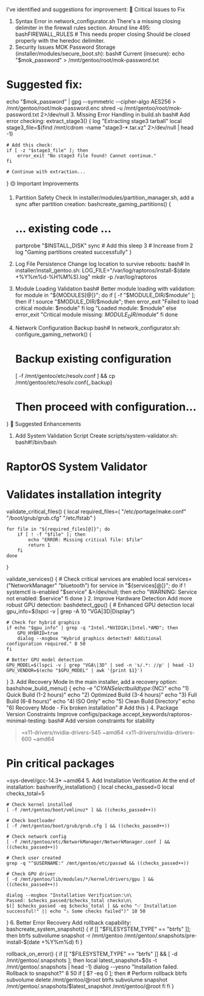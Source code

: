 I've identified and suggestions for improvement:
🔴 Critical Issues to Fix
1. Syntax Error in network_configurator.sh
There's a missing closing delimiter in the firewall rules section. Around line 495:
bashFIREWALL_RULES  # This needs proper closing
Should be closed properly with the heredoc delimiter.
2. Security Issues
MOK Password Storage (installer/modules/secure_boot.sh):
bash# Current (insecure):
echo "$mok_password" > /mnt/gentoo/root/mok-password.txt

# Suggested fix:
echo "$mok_password" | gpg --symmetric --cipher-algo AES256 > /mnt/gentoo/root/mok-password.enc
shred -u /mnt/gentoo/root/mok-password.txt 2>/dev/null
3. Missing Error Handling in build.sh
bash# Add error checking:
extract_stage3() {
    log "Extracting stage3 tarball"
    local stage3_file=$(find /mnt/cdrom -name "stage3-*.tar.xz" 2>/dev/null | head -1)
    
    # Add this check:
    if [ -z "$stage3_file" ]; then
        error_exit "No stage3 file found! Cannot continue."
    fi
    
    # Continue with extraction...
}
🟡 Important Improvements
1. Partition Safety Check
In installer/modules/partition_manager.sh, add a sync after partition creation:
bashcreate_gaming_partitions() {
    # ... existing code ...
    partprobe "$INSTALL_DISK"
    sync  # Add this
    sleep 3  # Increase from 2
    log "Gaming partitions created successfully"
}
2. Log File Persistence
Change log location to survive reboots:
bash# In installer/install_gentoo.sh:
LOG_FILE="/var/log/raptoros/install-$(date +%Y%m%d-%H%M%S).log"
mkdir -p /var/log/raptoros
3. Module Loading Validation
bash# Better module loading with validation:
for module in "${MODULES[@]}"; do
    if [ -f "$MODULE_DIR/$module" ]; then
        if ! source "$MODULE_DIR/$module"; then
            error_exit "Failed to load critical module: $module"
        fi
        log "Loaded module: $module"
    else
        error_exit "Critical module missing: $MODULE_DIR/$module"
    fi
done
4. Network Configuration Backup
bash# In network_configurator.sh:
configure_gaming_network() {
    # Backup existing configuration
    [ -f /mnt/gentoo/etc/resolv.conf ] && cp /mnt/gentoo/etc/resolv.conf{,.backup}
    
    # Then proceed with configuration...
}
💚 Suggested Enhancements
1. Add System Validation Script
Create scripts/system-validator.sh:
bash#!/bin/bash
# RaptorOS System Validator
# Validates installation integrity

validate_critical_files() {
    local required_files=(
        "/etc/portage/make.conf"
        "/boot/grub/grub.cfg"
        "/etc/fstab"
    )
    
    for file in "${required_files[@]}"; do
        if [ ! -f "$file" ]; then
            echo "ERROR: Missing critical file: $file"
            return 1
        fi
    done
}

validate_services() {
    # Check critical services are enabled
    local services=("NetworkManager" "bluetooth")
    for service in "${services[@]}"; do
        if ! systemctl is-enabled "$service" &>/dev/null; then
            echo "WARNING: Service not enabled: $service"
        fi
    done
}
2. Improve Hardware Detection
Add more robust GPU detection:
bashdetect_gpu() {
    # Enhanced GPU detection
    local gpu_info=$(lspci -v | grep -A 10 "VGA\|3D\|Display")
    
    # Check for hybrid graphics
    if echo "$gpu_info" | grep -q "Intel.*NVIDIA\|Intel.*AMD"; then
        GPU_HYBRID=true
        dialog --msgbox "Hybrid graphics detected! Additional configuration required." 8 50
    fi
    
    # Better GPU model detection
    GPU_MODEL=$(lspci -v | grep "VGA\|3D" | sed -n 's/.*: //p' | head -1)
    GPU_VENDOR=$(echo "$GPU_MODEL" | awk '{print $1}')
}
3. Add Recovery Mode
In the main installer, add a recovery option:
bashshow_build_menu() {
    echo -e "${CYAN}Select build type:${NC}"
    echo "1) Quick Build (1-2 hours)"
    echo "2) Optimized Build (3-4 hours)"
    echo "3) Full Build (6-8 hours)"
    echo "4) ISO Only"
    echo "5) Clean Build Directory"
    echo "6) Recovery Mode - Fix broken installation"  # Add this
}
4. Package Version Constraints
Improve configs/package.accept_keywords/raptoros-minimal-testing:
bash# Add version constraints for stability
>=x11-drivers/nvidia-drivers-545 ~amd64
<x11-drivers/nvidia-drivers-600 ~amd64

# Pin critical packages
=sys-devel/gcc-14.3* ~amd64
5. Add Installation Verification
At the end of installation:
bashverify_installation() {
    local checks_passed=0
    local checks_total=5
    
    # Check kernel installed
    [ -f /mnt/gentoo/boot/vmlinuz* ] && ((checks_passed++))
    
    # Check bootloader
    [ -f /mnt/gentoo/boot/grub/grub.cfg ] && ((checks_passed++))
    
    # Check network config
    [ -f /mnt/gentoo/etc/NetworkManager/NetworkManager.conf ] && ((checks_passed++))
    
    # Check user created
    grep -q "^$USERNAME:" /mnt/gentoo/etc/passwd && ((checks_passed++))
    
    # Check GPU driver
    [ -d /mnt/gentoo/lib/modules/*/kernel/drivers/gpu ] && ((checks_passed++))
    
    dialog --msgbox "Installation Verification:\n\
    Passed: $checks_passed/$checks_total checks\n\
    $([ $checks_passed -eq $checks_total ] && echo "✅ Installation successful!" || echo "⚠️ Some checks failed")" 10 50
}
6. Better Error Recovery
Add rollback capability:
bashcreate_system_snapshot() {
    if [[ "$FILESYSTEM_TYPE" == "btrfs" ]]; then
        btrfs subvolume snapshot -r /mnt/gentoo /mnt/gentoo/.snapshots/pre-install-$(date +%Y%m%d)
    fi
}

rollback_on_error() {
    if [[ "$FILESYSTEM_TYPE" == "btrfs" ]] && [ -d /mnt/gentoo/.snapshots ]; then
        local latest_snapshot=$(ls -t /mnt/gentoo/.snapshots | head -1)
        dialog --yesno "Installation failed. Rollback to snapshot?" 8 50
        if [ $? -eq 0 ]; then
            # Perform rollback
            btrfs subvolume delete /mnt/gentoo/@root
            btrfs subvolume snapshot /mnt/gentoo/.snapshots/$latest_snapshot /mnt/gentoo/@root
        fi
    fi
}
